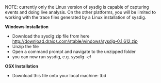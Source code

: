 NOTE: currently only the Linux version of sysdig is capable of capturing events and doing live analysis. On the other platforms, you will be limited to working with the trace files generated by a Linux installation of sysdig.

**Windows Installation**
* Download the sysdig zip file from here http://download.draios.com/stable/windows/sysdig-0.1.612.zip
* Unzip the file
* Open a command prompt and navigate to the unzipped folder
* you can now run sysdig, e.g.
_sysdig -cl_
 

**OSX Installation**
* Download this file onto your local machine: tbd